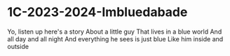 # 1C-2023-2024-Imbluedabade
Yo, listen up here's a story About a little guy That lives in a blue world And all day and all night And everything he sees is just blue Like him inside and outside
